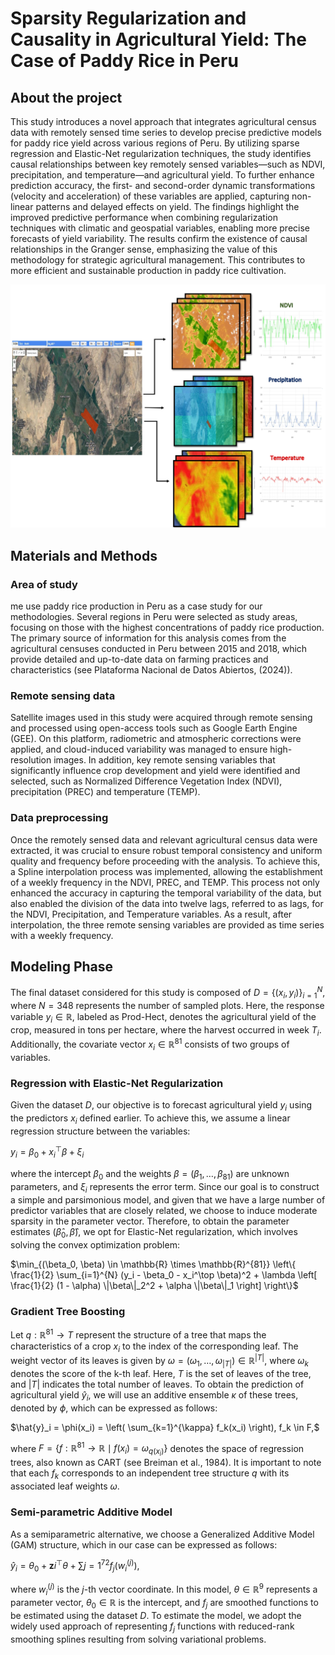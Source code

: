# Sparsity Regularization and Causality in Agricultural Yield: The Case of Paddy Rice in Peru
## About the project
This study introduces a novel approach that integrates agricultural census data with remotely sensed time series to develop precise predictive models for paddy rice yield across various regions of Peru. By utilizing sparse regression and Elastic-Net regularization techniques, the study identifies causal relationships between key remotely sensed variables—such as NDVI, precipitation, and temperature—and agricultural yield.
To further enhance prediction accuracy, the first- and second-order dynamic transformations (velocity and acceleration) of these variables are applied, capturing non-linear patterns and delayed effects on yield. The findings highlight the improved predictive performance when combining regularization techniques with climatic and geospatial variables, enabling more precise forecasts of yield variability. The results confirm the
existence of causal relationships in the Granger sense, emphasizing the value of this methodology for strategic agricultural management. This contributes to more efficient and sustainable production in paddy rice cultivation.

![yo](Images/Doc2.jpg)

## Materials and Methods
### Area of study
me use paddy rice production in Peru as a case study for our methodologies. Several regions in Peru were selected as study areas, focusing on those with the highest concentrations of paddy rice production. The primary source of information for this analysis comes from the agricultural censuses conducted in Peru between 2015 and 2018, which provide detailed and up-to-date data on farming practices and characteristics (see Plataforma Nacional de Datos Abiertos, (2024)).

### Remote sensing data
Satellite images used in this study were acquired through remote sensing and processed using open-access tools such as Google Earth Engine (GEE). On this platform, radiometric and atmospheric corrections were applied, and cloud-induced variability was managed to ensure high-resolution images. In addition, key remote sensing variables that significantly influence crop development and yield were identified and selected, such as Normalized Difference Vegetation Index (NDVI), precipitation (PREC) and temperature (TEMP).

### Data preprocessing
Once the remotely sensed data and relevant agricultural census data were extracted, it was crucial to ensure robust temporal consistency and uniform quality and frequency before proceeding with the analysis. To achieve this, a Spline interpolation process was implemented, allowing the establishment of a weekly frequency in the NDVI, PREC, and TEMP. This process not only enhanced the accuracy in capturing the temporal variability of the data, but also enabled the division of the data into twelve lags, referred to as lags, for the NDVI, Precipitation, and Temperature variables. As a result, after interpolation, the three remote sensing variables are provided as time series with a weekly frequency.


## Modeling Phase
The final dataset considered for this study is composed of $D = \{(x_i, y_i)\}_{i=1}^N$, where $N = 348$ represents the number of sampled plots. Here, the response variable $y_i \in \mathbb{R}$, labeled as Prod-Hect, denotes the agricultural yield of the crop, measured in tons per hectare, where the harvest occurred in week $T_i$. Additionally, the covariate vector $x_i \in \mathbb{R}^{81}$ consists of two groups of variables.


### Regression with Elastic-Net Regularization
Given the dataset $D$, our objective is to forecast agricultural yield $y_i$ using the predictors $x_i$ defined earlier. To achieve this, we assume a linear regression structure between the variables:



$`y_i = \beta_0 + x_i^\top \beta + \xi_i`$



where the intercept $\beta_0$ and the weights $\beta = (\beta_1, \ldots, \beta_{81})$ are unknown parameters, and $\xi_i$ represents the error term. Since our goal is to construct a simple and parsimonious model, and given that we have a large number of predictor variables that are closely related, we choose to induce moderate sparsity in the parameter vector.
Therefore, to obtain the parameter estimates $(\hat{\beta}_0, \hat{\beta})$, we opt for Elastic-Net regularization, which involves solving the convex optimization problem:



$`\min_{(\beta_0, \beta) \in \mathbb{R} \times \mathbb{R}^{81}} \left\{ \frac{1}{2} \sum_{i=1}^{N} (y_i - \beta_0 - x_i^\top \beta)^2 + \lambda \left[ \frac{1}{2} (1 - \alpha) \|\beta\|_2^2 + \alpha \|\beta\|_1 \right] \right\}`$





### Gradient Tree Boosting
Let $q: \mathbb{R}^{81} \rightarrow T$ represent the structure of a tree that maps the characteristics of a crop $x_i$ to the index of the corresponding leaf. The weight vector of its leaves is given by $\omega = (\omega_1, \ldots, \omega_{|T|}) \in \mathbb{R}^{|T|}$, where $\omega_k$ denotes the score of the k-th leaf. Here, $T$ is the set of leaves of the tree, and $|T|$ indicates the total number of leaves. To obtain the prediction of agricultural yield $\hat{y}_i$, we will use an additive ensemble $\kappa$ of these trees, denoted by $\phi$, which can be expressed as follows:

$`\hat{y}_i = \phi(x_i) = \left( \sum_{k=1}^{\kappa} f_k(x_i) \right), f_k \in F,`$

where $F = \{ f: \mathbb{R}^{81} \rightarrow \mathbb{R} \mid f(x_i) = \omega_{q(x_i)} \}$ denotes the space of regression trees, also known as CART (see Breiman et al., 1984). It is important to note that each $f_k$ corresponds to an independent tree structure $q$ with its associated leaf weights $\omega$.

### Semi-parametric Additive Model
As a semiparametric alternative, we choose a Generalized Additive Model (GAM) structure, which in our case can be expressed as follows:

$`\hat{y}_i = \theta_0 + \mathbf{z} i^\top \theta + \sum {j=1}^{72} f_j(w_i^{(j)}),`$


where $w_i^{(j)}$ is the $j$-th vector coordinate. In this model, $\theta \in \mathbb{R}^9$ represents a parameter vector, $\theta_0 \in \mathbb{R}$ is the intercept, and $f_j$ are smoothed functions to be estimated using the dataset $D$. To estimate the model, we adopt the widely used approach of representing $f_j$ functions with reduced-rank smoothing splines resulting from solving variational problems.


